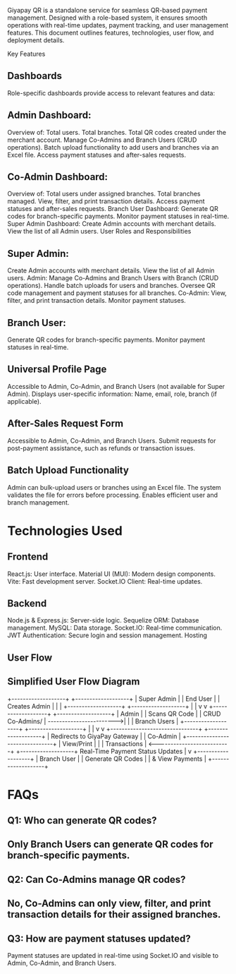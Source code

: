 Giyapay QR is a standalone service for seamless QR-based payment management. Designed with a role-based system, it ensures smooth operations with real-time updates, payment tracking, and user management features.
This document outlines features, technologies, user flow, and deployment details.

Key Features

Dashboards
-------------
Role-specific dashboards provide access to relevant features and data:

Admin Dashboard:
-------------
Overview of:
Total users.
Total branches.
Total QR codes created under the merchant account.
Manage Co-Admins and Branch Users (CRUD operations).
Batch upload functionality to add users and branches via an Excel file.
Access payment statuses and after-sales requests.

Co-Admin Dashboard:
-----------------------
Overview of:
Total users under assigned branches.
Total branches managed.
View, filter, and print transaction details.
Access payment statuses and after-sales requests.
Branch User Dashboard:
Generate QR codes for branch-specific payments.
Monitor payment statuses in real-time.
Super Admin Dashboard:
Create Admin accounts with merchant details.
View the list of all Admin users.
User Roles and Responsibilities

Super Admin:
-----------------------------------
Create Admin accounts with merchant details.
View the list of all Admin users.
Admin:
Manage Co-Admins and Branch Users with Branch (CRUD operations).
Handle batch uploads for users and branches.
Oversee QR code management and payment statuses for all branches.
Co-Admin:
View, filter, and print transaction details.
Monitor payment statuses.

Branch User:
-------------------------
Generate QR codes for branch-specific payments.
Monitor payment statuses in real-time.

Universal Profile Page
--------------------------------
Accessible to Admin, Co-Admin, and Branch Users (not available for Super Admin).
Displays user-specific information:
Name, email, role, branch (if applicable).

After-Sales Request Form
----------------------------
Accessible to Admin, Co-Admin, and Branch Users.
Submit requests for post-payment assistance, such as refunds or transaction issues.

Batch Upload Functionality
-----------------------------
Admin can bulk-upload users or branches using an Excel file.
The system validates the file for errors before processing.
Enables efficient user and branch management.

Technologies Used
=====================
Frontend
-----------
React.js: User interface.
Material UI (MUI): Modern design components.
Vite: Fast development server.
Socket.IO Client: Real-time updates.

Backend
--------------------
Node.js & Express.js: Server-side logic.
Sequelize ORM: Database management.
MySQL: Data storage.
Socket.IO: Real-time communication.
JWT Authentication: Secure login and session management.
Hosting



User Flow
--------------------------
Simplified User Flow Diagram
----------------------------------------

+-------------------+                          +-------------------+
|   Super Admin     |                          |    End User       |
| Creates Admin     |                          |                   |
+-------------------+                          +-------------------+
         |                                            |
         v                                            v
+-------------------+                          +-------------------+
|      Admin        |                          | Scans QR Code     |
| CRUD Co-Admins/   | ------------------------>|                   |
| Branch Users      |                          +-------------------+
+-------------------+                                   |
         |                                              v
         v                                                  +-------------------------------+
+-------------------+                   | Redirects to GiyaPay Gateway |
|     Co-Admin      |                   +-------------------------------+
| View/Print        |                             |
| Transactions      | <--------------------------+
+-------------------+   Real-Time Payment Status Updates
         |
         v
+-------------------+
|   Branch User     |
| Generate QR Codes |
| & View Payments   |
+-------------------+


FAQs
======================
Q1: Who can generate QR codes?
--------------------
Only Branch Users can generate QR codes for branch-specific payments.
--------------------
Q2: Can Co-Admins manage QR codes?
-------------------------
No, Co-Admins can only view, filter, and print transaction details for their assigned branches.
-----------------------------------
Q3: How are payment statuses updated?
----------------------------------
Payment statuses are updated in real-time using Socket.IO and visible to Admin, Co-Admin, and Branch Users.

